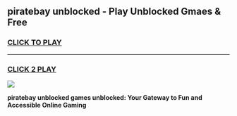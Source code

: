 
## piratebay unblocked - Play Unblocked Gmaes & Free
<h3>
<a href="https://news.freeplayer.one?title=piratebay_unblocked&ref=23F">CLICK TO PLAY</a></h3>
<hr>

<h3>
<a href="https://news.freeplayer.one?title=piratebay_unblocked&ref=23F">CLICK 2 PLAY</a>
  
</h3>

<a href="https://news.freeplayer.one?title=piratebay_unblocked&ref=23F/"><img src="https://clearcache.store/games.png"></a>


**piratebay unblocked games unblocked: Your Gateway to Fun and Accessible Online Gaming**
